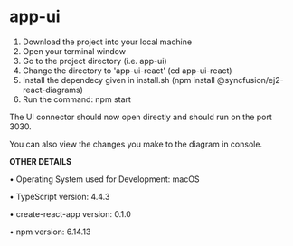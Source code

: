 # app-ui

1. Download the project into your local machine
2. Open your terminal window
3. Go to the project directory (i.e. app-ui)
4. Change the directory to 'app-ui-react' (cd app-ui-react)
5. Install the dependecy given in install.sh (npm install @syncfusion/ej2-react-diagrams)
6. Run the command: npm start

The UI connector should now open directly and should run on the port 3030.

You can also view the changes you make to the diagram in console.

**OTHER DETAILS**

• Operating System used for Development: macOS

• TypeScript version: 4.4.3

• create-react-app version: 0.1.0

• npm version: 6.14.13
